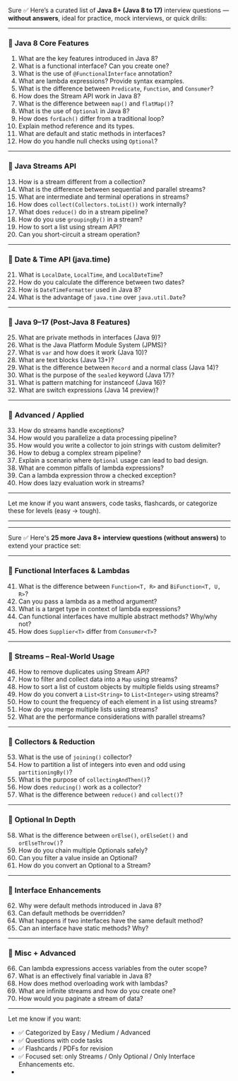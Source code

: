 Sure ✅ Here’s a curated list of **Java 8+ (Java 8 to 17)** interview questions — **without answers**, ideal for practice, mock interviews, or quick drills:

---

### 🔹 **Java 8 Core Features**

1. What are the key features introduced in Java 8?
2. What is a functional interface? Can you create one?
3. What is the use of `@FunctionalInterface` annotation?
4. What are lambda expressions? Provide syntax examples.
5. What is the difference between `Predicate`, `Function`, and `Consumer`?
6. How does the Stream API work in Java 8?
7. What is the difference between `map()` and `flatMap()`?
8. What is the use of `Optional` in Java 8?
9. How does `forEach()` differ from a traditional loop?
10. Explain method reference and its types.
11. What are default and static methods in interfaces?
12. How do you handle null checks using `Optional`?

---

### 🔹 **Java Streams API**

13. How is a stream different from a collection?
14. What is the difference between sequential and parallel streams?
15. What are intermediate and terminal operations in streams?
16. How does `collect(Collectors.toList())` work internally?
17. What does `reduce()` do in a stream pipeline?
18. How do you use `groupingBy()` in a stream?
19. How to sort a list using stream API?
20. Can you short-circuit a stream operation?

---

### 🔹 **Date & Time API (java.time)**

21. What is `LocalDate`, `LocalTime`, and `LocalDateTime`?
22. How do you calculate the difference between two dates?
23. How is `DateTimeFormatter` used in Java 8?
24. What is the advantage of `java.time` over `java.util.Date`?

---

### 🔹 **Java 9–17 (Post-Java 8 Features)**

25. What are private methods in interfaces (Java 9)?
26. What is the Java Platform Module System (JPMS)?
27. What is `var` and how does it work (Java 10)?
28. What are text blocks (Java 13+)?
29. What is the difference between `Record` and a normal class (Java 14)?
30. What is the purpose of the `sealed` keyword (Java 17)?
31. What is pattern matching for instanceof (Java 16)?
32. What are switch expressions (Java 14 preview)?

---

### 🔹 **Advanced / Applied**

33. How do streams handle exceptions?
34. How would you parallelize a data processing pipeline?
35. How would you write a collector to join strings with custom delimiter?
36. How to debug a complex stream pipeline?
37. Explain a scenario where `Optional` usage can lead to bad design.
38. What are common pitfalls of lambda expressions?
39. Can a lambda expression throw a checked exception?
40. How does lazy evaluation work in streams?

---

Let me know if you want answers, code tasks, flashcards, or categorize these for levels (easy → tough).


---
---

Sure ✅ Here's **25 more Java 8+ interview questions (without answers)** to extend your practice set:

---

### 🔹 **Functional Interfaces & Lambdas**

41. What is the difference between `Function<T, R>` and `BiFunction<T, U, R>`?
42. Can you pass a lambda as a method argument?
43. What is a target type in context of lambda expressions?
44. Can functional interfaces have multiple abstract methods? Why/why not?
45. How does `Supplier<T>` differ from `Consumer<T>`?

---

### 🔹 **Streams – Real-World Usage**

46. How to remove duplicates using Stream API?
47. How to filter and collect data into a `Map` using streams?
48. How to sort a list of custom objects by multiple fields using streams?
49. How do you convert a `List<String>` to `List<Integer>` using streams?
50. How to count the frequency of each element in a list using streams?
51. How do you merge multiple lists using streams?
52. What are the performance considerations with parallel streams?

---

### 🔹 **Collectors & Reduction**

53. What is the use of `joining()` collector?
54. How to partition a list of integers into even and odd using `partitioningBy()`?
55. What is the purpose of `collectingAndThen()`?
56. How does `reducing()` work as a collector?
57. What is the difference between `reduce()` and `collect()`?

---

### 🔹 **Optional In Depth**

58. What is the difference between `orElse()`, `orElseGet()` and `orElseThrow()`?
59. How do you chain multiple Optionals safely?
60. Can you filter a value inside an Optional?
61. How do you convert an Optional to a Stream?

---

### 🔹 **Interface Enhancements**

62. Why were default methods introduced in Java 8?
63. Can default methods be overridden?
64. What happens if two interfaces have the same default method?
65. Can an interface have static methods? Why?

---

### 🔹 **Misc + Advanced**

66. Can lambda expressions access variables from the outer scope?
67. What is an effectively final variable in Java 8?
68. How does method overloading work with lambdas?
69. What are infinite streams and how do you create one?
70. How would you paginate a stream of data?

---

Let me know if you want:

* ✅ Categorized by Easy / Medium / Advanced
* ✅ Questions with code tasks
* ✅ Flashcards / PDFs for revision
* ✅ Focused set: only Streams / Only Optional / Only Interface Enhancements etc.
* 
